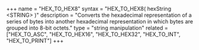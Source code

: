 +++
name = "HEX_TO_HEX8"
syntax = "HEX_TO_HEX8( hexString &lt;STRING&gt; )"
description = "Converts the hexadecimal representation of a series of bytes into another hexadecimal representation in which bytes are grouped into 8-bit octets."
type = "string manipulation"
related = ["HEX_TO_ASC", "HEX_TO_HEX16", "HEX_TO_HEX32", "HEX_TO_INT", "HEX_TO_PRINT"]
+++

